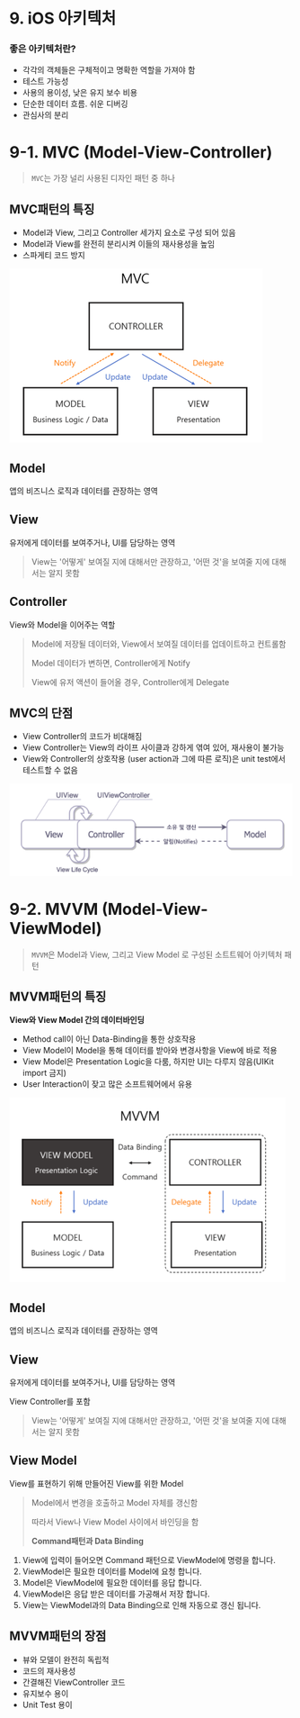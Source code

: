 # 9. iOS 아키텍처

### 좋은 아키텍처란?
* 각각의 객체들은 구체적이고 명확한 역할을 가져야 함
* 테스트 가능성
* 사용의 용이성, 낮은 유지 보수 비용
* 단순한 데이터 흐름. 쉬운 디버깅
* 관심사의 분리

# 9-1. MVC (Model-View-Controller)

>`MVC`는  가장 널리 사용된 디자인 패턴 중 하나

## MVC패턴의 특징
- Model과 View, 그리고 Controller 세가지 요소로 구성 되어 있음
- Model과 View를 완전히 분리시켜 이들의 재사용성을 높임
- 스파게티 코드 방지

![](/images/Architecture/MVC.png)

## Model
 앱의 비즈니스 로직과 데이터를 관장하는 영역

## View
 유저에게 데이터를 보여주거나, UI를 담당하는 영역

> View는 '어떻게' 보여질 지에 대해서만 관장하고, '어떤 것'을 보여줄 지에 대해서는 알지 못함

## Controller
 View와 Model을 이어주는 역할

> Model에 저장될 데이터와, View에서 보여질 데이터를 업데이트하고 컨트롤함
>
> Model 데이터가 변하면, Controller에게 Notify
>
> View에 유저 액션이 들어올 경우, Controller에게 Delegate

## MVC의 단점
* View Controller의 코드가 비대해짐
* View Controller는 View의 라이프 사이클과 강하게 엮여 있어, 재사용이 불가능
* View와 Controller의 상호작용 (user action과 그에 따른 로직)은 unit test에서 테스트할 수 없음

![](/images/Architecture/MVC2.png)


# 9-2. MVVM (Model-View-ViewModel)

>`MVVM`은 Model과 View, 그리고 View Model 로 구성된 소트트웨어 아키텍처 패턴

## MVVM패턴의 특징
**View와 View Model 간의 데이터바인딩**
- Method call이 아닌 Data-Binding을 통한 상호작용
- View Model이 Model을 통해 데이터를 받아와 변경사항을 View에 바로 적용
- View Model은 Presentation Logic을 다룸, 하지만 UI는 다루지 않음(UIKit import 금지)
- User Interaction이 잦고 많은 소프트웨어에서 유용

![](/images/Architecture/MVVM.png)

## Model
앱의 비즈니스 로직과 데이터를 관장하는 영역

## View
유저에게 데이터를 보여주거나, UI를 담당하는 영역

View Controller를 포함

> View는 '어떻게' 보여질 지에 대해서만 관장하고, '어떤 것'을 보여줄 지에 대해서는 알지 못함

## View Model
View를 표현하기 위해 만들어진 View를 위한 Model
> Model에서 변경을 호출하고 Model 자체를 갱신함 
>
> 따라서 View나 View Model 사이에서 바인딩을 함
>
> **Command패턴과 Data Binding**

1. View에 입력이 들어오면 Command 패턴으로 ViewModel에 명령을 합니다.
2. ViewModel은 필요한 데이터를 Model에 요청 합니다.
3. Model은 ViewModel에 필요한 데이터를 응답 합니다.
4. ViewModel은 응답 받은 데이터를 가공해서 저장 합니다.
5. View는 ViewModel과의 Data Binding으로 인해 자동으로 갱신 됩니다.


## MVVM패턴의 장점
* 뷰와 모델이 완전히 독립적
* 코드의 재사용성
* 간결해진 ViewController 코드
* 유지보수 용이
* Unit Test 용이




